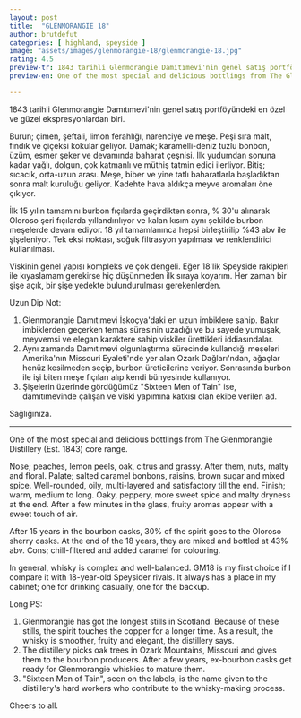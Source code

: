 ```yaml
---
layout: post
title:  "GLENMORANGIE 18"
author: brutdefut
categories: [ highland, speyside ]
image: "assets/images/glenmorangie-18/glenmorangie-18.jpg"
rating: 4.5
preview-tr: 1843 tarihli Glenmorangie Damıtımevi'nin genel satış portföyündeki en özel ve güzel ekspresyonlardan biri.
preview-en: One of the most special and delicious bottlings from The Glenmorangie Distillery (Est. 1843) core range. 

---
```


1843 tarihli Glenmorangie Damıtımevi'nin genel satış portföyündeki en özel ve güzel ekspresyonlardan biri. 

Burun; çimen, şeftali, limon ferahlığı, narenciye ve meşe. Peşi sıra malt, fındık ve çiçeksi kokular geliyor. 
Damak; karamelli-deniz tuzlu bonbon, üzüm, esmer şeker ve devamında baharat çeşnisi. İlk yudumdan sonuna kadar yağlı, dolgun, çok katmanlı ve müthiş tatmin edici ilerliyor. 
Bitiş; sıcacık, orta-uzun arası. Meşe, biber ve yine tatlı baharatlarla başladıktan sonra malt kuruluğu geliyor. 
Kadehte hava aldıkça meyve aromaları öne çıkıyor. 

İlk 15 yılın tamamını burbon fıçılarda geçirdikten sonra, % 30'u alınarak Oloroso şeri fıçılarda yıllandırılıyor ve kalan kısım aynı şekilde burbon meşelerde devam ediyor. 18 yıl tamamlanınca hepsi birleştirilip %43 abv ile şişeleniyor. Tek eksi noktası, soğuk filtrasyon yapılması ve renklendirici kullanılması. 

Viskinin genel yapısı kompleks ve çok dengeli. Eğer 18'lik Speyside rakipleri ile kıyaslamam gerekirse hiç düşünmeden ilk sıraya koyarım. Her zaman bir şişe açık, bir şişe yedekte bulundurulması gerekenlerden. 

Uzun Dip Not: 
1) Glenmorangie Damıtımevi İskoçya'daki en uzun imbiklere sahip. Bakır imbiklerden geçerken temas süresinin uzadığı ve bu sayede yumuşak, meyvemsi ve elegan karaktere sahip viskiler ürettikleri iddiasındalar. 
2) Aynı zamanda Damıtımevi olgunlaştırma sürecinde kullandığı meşeleri Amerika'nın Missouri Eyaleti'nde yer alan Ozark Dağları'ndan, ağaçlar henüz kesilmeden seçip, burbon üreticilerine veriyor. Sonrasında burbon ile işi biten meşe fıçıları alıp kendi bünyesinde kullanıyor. 
3) Şişelerin üzerinde gördüğümüz "Sixteen Men of Tain" ise, damıtımevinde çalışan ve viski yapımına katkısı olan ekibe verilen ad.

Sağlığınıza. 
 
-----------------------------------------------

<p id="english"></p>

One of the most special and delicious bottlings from The Glenmorangie Distillery (Est. 1843) core range. 

Nose; peaches, lemon peels, oak, citrus and grassy. After them, nuts, malty and floral. 
Palate; salted caramel bonbons, raisins, brown sugar and mixed spice. Well-rounded, oily, multi-layered and satisfactory till the end. 
Finish; warm, medium to long. Oaky, peppery, more sweet spice and malty dryness at the end. 
After a few minutes in the glass, fruity aromas appear with a sweet touch of air. 

After 15 years in the bourbon casks, 30% of the spirit goes to the Oloroso sherry casks. At the end of the 18 years, they are mixed and bottled at 43% abv. Cons; chill-filtered and added caramel for colouring. 

In general, whisky is complex and well-balanced. GM18 is my first choice if I compare it with 18-year-old Speysider rivals. It always has a place in my cabinet; one for drinking casually, one for the backup. 

Long PS:
1) Glenmorangie has got the longest stills in Scotland. Because of these stills, the spirit touches the copper for a longer time. As a result, the whisky is smoother, fruity and elegant, the distillery says. 
2) The distillery picks oak trees in Ozark Mountains, Missouri and gives them to the bourbon producers. After a few years, ex-bourbon casks get ready for Glenmorangie whiskies to mature them. 
3) "Sixteen Men of Tain", seen on the labels, is the name given to the distillery's hard workers who contribute to the whisky-making process. 

Cheers to all. 
